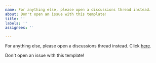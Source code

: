 ```yaml
---
name: For anything else, please open a discussions thread instead.
about: Don't open an issue with this template!
title: ''
labels: ''
assignees: ''

---
```


For anything else, please open a discussions thread instead. Click [here](https://github.com/jonathanfox5/gogadget/discussions).

Don't open an issue with this template!
